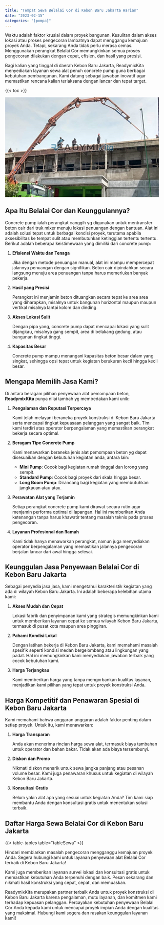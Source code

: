 ```yaml
---
title: "Tempat Sewa Belalai Cor di Kebon Baru Jakarta Harian"
date: "2023-02-15"
categories: "[pompa]"
---
```


Waktu adalah faktor krusial dalam proyek bangunan. Kesulitan dalam akses lokasi atau proses pengecoran lambatnya dapat menggangu kemajuan proyek Anda. Tetapi, sekarang Anda tidak perlu merasa cemas. Menggunakan perangkat Belalai Cor memungkinkan semua proses pengecoran dilakukan dengan cepat, efisien, dan hasil yang presisi.

Bagi kalian yang tinggal di daerah Kebon Baru Jakarta, ReadymixKita menyediakan layanan sewa alat penuh concrete pump guna berbagai kebutuhan pembangunan. Kami datang sebagai jawaban inovatif agar memastikan rencana kalian terlaksana dengan lancar dan tepat target.

{{< toc >}}

![Tempat Sewa Belalai Cor di Kebon Baru Jakarta Harian](/images/pompa/sewa-pompa-05.jpg)

## Apa Itu Belalai Cor dan Keunggulannya?

Concrete pump ialah perangkat canggih yg digunakan untuk mentransfer beton cair dari truk mixer menuju lokasi penuangan dengan bantuan. Alat ini adalah solusi tepat untuk berbagai kondisi proyek, terutama apabila aksesibilitas ke tempat sulit atau membutuhkan ketinggian tertentu tertentu. Berikut adalah beberapa keistimewaan yang dimiliki dari concrete pump:

1. **Efisiensi Waktu dan Tenaga**

   Jika dengan metode penuangan manual, alat ini mampu mempercepat jalannya penuangan dengan signifikan. Beton cair dipindahkan secara langsung menuju area penuangan tanpa harus memerlukan banyak pekerja.

2. **Hasil yang Presisi**

   Perangkat ini menjamin beton dituangkan secara tepat ke area area yang diharapkan, misalnya untuk bangunan horizontal maupun maupun vertikal misalnya lantai kolom dan dinding.

3. **Akses Lokasi Sulit**

   Dengan pipa yang, concrete pump dapat mencapai lokasi yang sulit dijangkau, misalnya gang sempit, area di belakang gedung, atau bangunan tingkat tinggi.

4. **Kapasitas Besar**

   Concrete pump mampu menangani kapasitas beton besar dalam yang singkat, sehingga opsi tepat untuk kegiatan berukuran kecil hingga kecil besar.

## Mengapa Memilih Jasa Kami?

Di antara beragam pilihan penyewaan alat pemompaan beton, **ReadymixKita** punya nilai tambah yg membedakan kami unik:

1. **Pengalaman dan Reputasi Terpercaya**

   Kami telah melayani beraneka proyek konstruksi di Kebon Baru Jakarta serta mencapai tingkat kepuasaan pelanggan yang sangat baik. Tim kami terdiri atas operator berpengalaman yang memastikan perangkat bekerja secara optimal.

2. **Beragam Tipe Concrete Pump**

   Kami menawarkan beraneka jenis alat pemompaan beton yg dapat disesuaikan dengan kebutuhan kegiatan anda, antara lain:
   - **Mini Pump**: Cocok bagi kegiatan rumah tinggal dan lorong yang sempit.
   - **Standard Pump**: Cocok bagi proyek dari skala hingga besar.
   - **Long Boom Pump**: Dirancang bagi kegiatan yang membutuhkan jangkauan atau atau.

3. **Perawatan Alat yang Terjamin**

   Setiap perangkat concrete pump kami dirawat secara rutin agar menjamin performa optimal di lapangan. Hal ini memberikan Anda ketenangan tanpa harus khawatir tentang masalah teknis pada proses pengecoran.

4. **Layanan Profesional dan Ramah**

   Kami tidak hanya menawarkan perangkat, namun juga menyediakan operator berpengalaman yang memastikan jalannya pengecoran berjalan lancar dari awal hingga selesai.

## Keunggulan Jasa Penyewaan Belalai Cor di Kebon Baru Jakarta

Sebagai penyedia jasa jasa, kami mengetahui karakteristik kegiatan yang ada di wilayah Kebon Baru Jakarta. Ini adalah beberapa kelebihan utama kami:

1. **Akses Mudah dan Cepat**

   Lokasi fabrik dan penyimpanan kami yang strategis memungkinkan kami untuk memberikan layanan cepat ke semua wilayah Kebon Baru Jakarta, termasuk di pusat kota maupun area pinggiran.

2. **Pahami Kondisi Lokal**

   Dengan latihan bekerja di Kebon Baru Jakarta, kami memahami masalah spesifik seperti kondisi medan bergelombang atau lingkungan yang padat. Hal ini memungkinkan kami menyediakan jawaban terbaik yang cocok kebutuhan kami.

3. **Harga Terjangkau**

   Kami memberikan harga yang tanpa mengorbankan kualitas layanan, menjadikan kami pilihan yang tepat untuk proyek konstruksi Anda.

## Harga Kompetitif dan Penawaran Spesial di Kebon Baru Jakarta

Kami memahami bahwa anggaran anggaran adalah faktor penting dalam setiap proyek. Untuk itu, kami menawarkan:

1. **Harga Transparan**

   Anda akan menerima rincian harga sewa alat, termasuk biaya tambahan untuk operator dan bahan bakar. Tidak akan ada biaya tersembunyi.

2. **Diskon dan Promo**

   Nikmati diskon menarik untuk sewa jangka panjang atau pesanan volume besar. Kami juga penawaran khusus untuk kegiatan di wilayah Kebon Baru Jakarta.

3. **Konsultasi Gratis**

   Belum yakin alat apa yang sesuai untuk kegiatan Anda? Tim kami siap membantu Anda dengan konsultasi gratis untuk menentukan solusi terbaik.

## Daftar Harga Sewa Belalai Cor di Kebon Baru Jakarta

{{< table-tables table="tableSewa" >}}

Hindari membiarkan masalah pengecoran mengganggu kemajuan proyek Anda. Segera hubungi kami untuk layanan penyewaan alat Belalai Cor terbaik di Kebon Baru Jakarta!

Kami juga memberikan layanan survei lokasi dan konsultasi gratis untuk memastikan kebutuhan Anda terpenuhi dengan baik. Pesan sekarang dan nikmati hasil konstruksi yang cepat, cepat, dan memuaskan.

ReadymixKita merupakan partner terbaik Anda untuk proyek konstruksi di Kebon Baru Jakarta karena pengalaman, mutu layanan, dan komitmen kami terhadap kepuasan pelanggan. Percayakan kebutuhan penyewaan Belalai Cor Anda kepada kami untuk mencapai proyek impian Anda dengan kualitas yang maksimal. Hubungi kami segera dan rasakan keunggulan layanan kami!